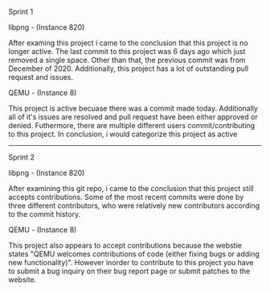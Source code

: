 Sprint 1

libpng - (Instance 820)

After examing this project i came to the conclusion that this project is no longer active. The last commit to this project was 6 days ago which just removed a single space. Other than that, the previous commit was from December of 2020. Additionally, this project has a lot of outstanding pull request and issues.

QEMU - (Instance 8)

This project is active becuase there was a commit made today. Additionally all of it's issues are resolved and pull request have been either approved or denied. Futhermore, there are multiple different users commit/contributing to this project. In conclusion, i would categorize this project as active

---

Sprint 2

libpng - (Instance 820)

After examining this git repo, i came to the conclusion that this project still accepts contributions. Some of the most recent commits were done by three different contributors, who were relatively new contributors according to the commit history.

QEMU - (Instance 8)

This project also appears to accept contributions because the webstie states "QEMU welcomes contributions of code (either fixing bugs or adding new functionality)". However inorder to contribute to this project you have to submit a bug inquiry on their bug report page or submit patches to the website.
